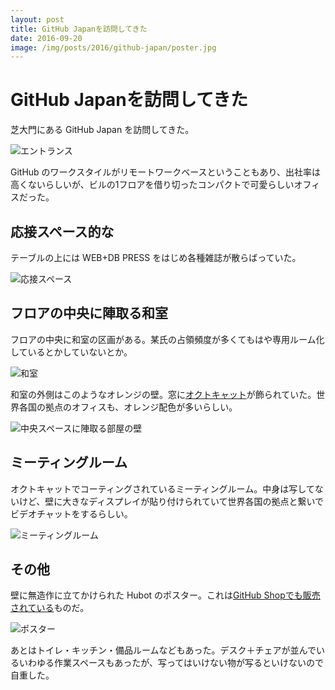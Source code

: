 ```yaml
---
layout: post
title: GitHub Japanを訪問してきた
date: 2016-09-20
image: /img/posts/2016/github-japan/poster.jpg
---
```


# GitHub Japanを訪問してきた

芝大門にある GitHub Japan を訪問してきた。

![エントランス](/img/posts/2016/github-japan/entrance.jpg)

GitHub のワークスタイルがリモートワークベースということもあり、出社率は高くないらしいが、ビルの1フロアを借り切ったコンパクトで可愛らしいオフィスだった。

## 応接スペース的な

テーブルの上には WEB+DB PRESS をはじめ各種雑誌が散らばっていた。

![応接スペース](/img/posts/2016/github-japan/reception.jpg)

## フロアの中央に陣取る和室

フロアの中央に和室の区画がある。某氏の占領頻度が多くてもはや専用ルーム化しているとかしていないとか。

![和室](/img/posts/2016/github-japan/room.jpg)

和室の外側はこのようなオレンジの壁。窓に[オクトキャット](https://github.myshopify.com/products/octocat-figurine)が飾られていた。世界各国の拠点のオフィスも、オレンジ配色が多いらしい。

![中央スペースに陣取る部屋の壁](/img/posts/2016/github-japan/wall.jpg)

## ミーティングルーム

オクトキャットでコーティングされているミーティングルーム。中身は写してないけど、壁に大きなディスプレイが貼り付けられていて世界各国の拠点と繋いでビデオチャットをするらしい。

![ミーティングルーム](/img/posts/2016/github-japan/meeting-room.jpg)

## その他

壁に無造作に立てかけられた Hubot のポスター。これは[GitHub Shopでも販売されている](https://github.myshopify.com/products/posters)ものだ。

![ポスター](/img/posts/2016/github-japan/poster.jpg)

あとはトイレ・キッチン・備品ルームなどもあった。デスク＋チェアが並んでいるいわゆる作業スペースもあったが、写ってはいけない物が写るといけないので自重した。
